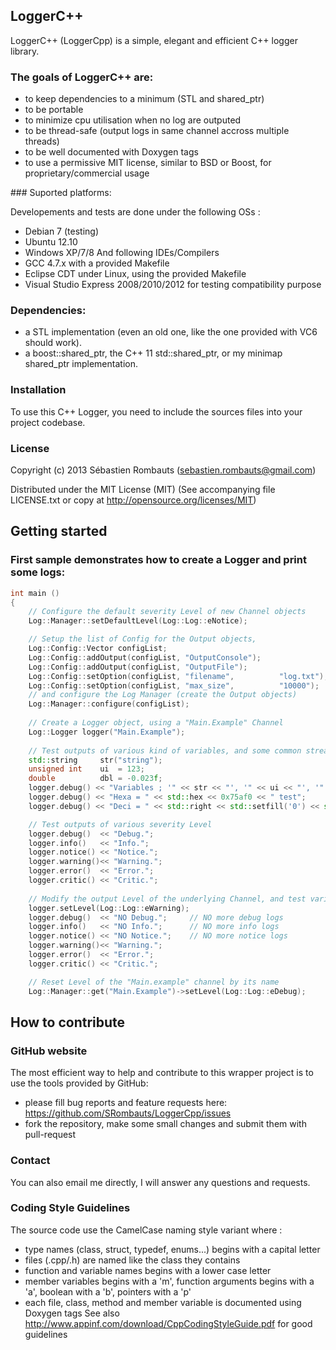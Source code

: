 LoggerC++
---------

LoggerC++ (LoggerCpp) is a simple, elegant and efficient C++ logger library.

### The goals of LoggerC++ are:

- to keep dependencies to a minimum (STL and shared_ptr)
- to be portable
- to minimize cpu utilisation when no log are outputed
- to be thread-safe (output logs in same channel accross multiple threads)
- to be well documented with Doxygen tags
- to use a permissive MIT license, similar to BSD or Boost, for proprietary/commercial usage

### Suported platforms:

Developements and tests are done under the following OSs :
- Debian 7 (testing)
- Ubuntu 12.10
- Windows XP/7/8
And following IDEs/Compilers
- GCC 4.7.x with a provided Makefile
- Eclipse CDT under Linux, using the provided Makefile
- Visual Studio Express 2008/2010/2012 for testing compatibility purpose

### Dependencies:

- a STL implementation (even an old one, like the one provided with VC6 should work).
- a boost::shared_ptr, the C++ 11 std::shared_ptr, or my minimap shared_ptr implementation.

### Installation

To use this C++ Logger, you need to include the sources files into your project codebase.

### License

Copyright (c) 2013 Sébastien Rombauts (sebastien.rombauts@gmail.com)

Distributed under the MIT License (MIT) (See accompanying file LICENSE.txt
or copy at http://opensource.org/licenses/MIT)

## Getting started
### First sample demonstrates how to create a Logger and print some logs:

```C++
int main ()
{
    // Configure the default severity Level of new Channel objects
    Log::Manager::setDefaultLevel(Log::Log::eNotice);

    // Setup the list of Config for the Output objects,
    Log::Config::Vector configList;
    Log::Config::addOutput(configList, "OutputConsole");
    Log::Config::addOutput(configList, "OutputFile");
    Log::Config::setOption(configList, "filename",          "log.txt");
    Log::Config::setOption(configList, "max_size",          "10000");
    // and configure the Log Manager (create the Output objects)
    Log::Manager::configure(configList);
    
    // Create a Logger object, using a "Main.Example" Channel
    Log::Logger logger("Main.Example");
    
    // Test outputs of various kind of variables, and some common stream manipulations.
    std::string     str("string");
    unsigned int    ui  = 123;
    double          dbl = -0.023f;
    logger.debug() << "Variables ; '" << str << "', '" << ui << "', '" << dbl << "'";
    logger.debug() << "Hexa = " << std::hex << 0x75af0 << " test";
    logger.debug() << "Deci = " << std::right << std::setfill('0') << std::setw(8) << 76035 << " test";

    // Test outputs of various severity Level
    logger.debug()  << "Debug.";
    logger.info()   << "Info.";
    logger.notice() << "Notice.";
    logger.warning()<< "Warning.";
    logger.error()  << "Error.";
    logger.critic() << "Critic.";
    
    // Modify the output Level of the underlying Channel, and test various severity Level again
    logger.setLevel(Log::Log::eWarning);
    logger.debug()  << "NO Debug.";     // NO more debug logs
    logger.info()   << "NO Info.";      // NO more info logs
    logger.notice() << "NO Notice.";    // NO more notice logs
    logger.warning()<< "Warning.";
    logger.error()  << "Error.";
    logger.critic() << "Critic.";

    // Reset Level of the "Main.example" channel by its name
    Log::Manager::get("Main.Example")->setLevel(Log::Log::eDebug);
```

## How to contribute
### GitHub website
The most efficient way to help and contribute to this wrapper project is to
use the tools provided by GitHub:
- please fill bug reports and feature requests here: https://github.com/SRombauts/LoggerCpp/issues
- fork the repository, make some small changes and submit them with pull-request

### Contact
You can also email me directly, I will answer any questions and requests.

### Coding Style Guidelines
The source code use the CamelCase naming style variant where :
- type names (class, struct, typedef, enums...) begins with a capital letter
- files (.cpp/.h) are named like the class they contains
- function and variable names begins with a lower case letter
- member variables begins with a 'm', function arguments begins with a 'a', boolean with a 'b', pointers with a 'p'
- each file, class, method and member variable is documented using Doxygen tags
See also http://www.appinf.com/download/CppCodingStyleGuide.pdf for good guidelines
